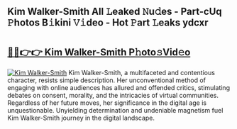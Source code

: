 ## Kim Walker-Smith All 𝙻eaked 𝙽u𝚍es - Part-cUq 𝙿hotos B𝚒kini 𝚅𝚒deo - Hot 𝙿art 𝙻eaks ydcxr

# <h2><a href="http://ld3lewl.urlbe.top/?page=Kim+Walker-Smith">🔗🔗👉👉 Kim Walker-Smith P𝚑oto𝚜Vid𝚎o</a></h2>

[![Kim Walker-Smith](https://i.imgur.com/eBuTRDB.gif)](http://ld3lewl.urlbe.top/?page=Kim+Walker-Smith)
Kim Walker-Smith, a multifaceted and contentious character, resists simple description. Her unconventional method of engaging with online audiences has allured and offended critics, stimulating debates on consent, morality, and the intricacies of virtual communities. Regardless of her future moves, her significance in the digital age is unquestionable. Unyielding determination and undeniable magnetism fuel Kim Walker-Smith journey in the digital landscape.
